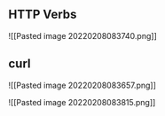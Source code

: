 ## HTTP Verbs

![[Pasted image 20220208083740.png]]

## curl

![[Pasted image 20220208083657.png]]

![[Pasted image 20220208083815.png]]

